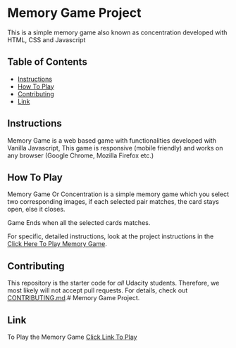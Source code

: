 # Memory Game Project

This is a simple memory game also known as concentration developed with HTML, CSS and Javascript

## Table of Contents

* [Instructions](#instructions)
* [How To Play](#how_to_play)
* [Contributing](#contributing)
* [Link](#link)

## Instructions

Memory Game is a web based game with functionalities developed with Vanilla Javascript, This game is responsive (mobile friendly) and works on any browser (Google Chrome, Mozilla Firefox etc.)

## How To Play

Memory Game Or Concentration is a simple memory game which you select two corresponding images, if each selected pair matches, the card stays open, else it closes.

Game Ends when all the selected cards matches.

For specific, detailed instructions, look at the project instructions in the [Click Here To Play Memory Game](#link).

## Contributing

This repository is the starter code for _all_ Udacity students. Therefore, we most likely will not accept pull requests.
For details, check out [CONTRIBUTING.md](CONTRIBUTING.md).# Memory Game Project.

## Link

To Play the Memory Game [Click Link To Play](https://maestrojolly.github.io/memory-game/)
